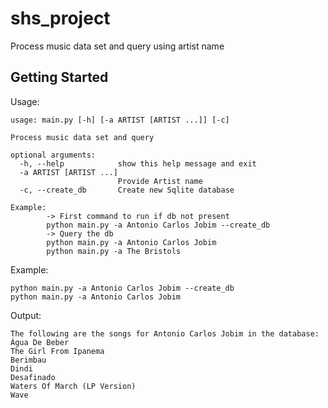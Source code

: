 # shs_project

Process music data set and query using artist name

## Getting Started

Usage:
```
usage: main.py [-h] [-a ARTIST [ARTIST ...]] [-c]

Process music data set and query

optional arguments:
  -h, --help            show this help message and exit
  -a ARTIST [ARTIST ...]
                        Provide Artist name
  -c, --create_db       Create new Sqlite database

Example:
        -> First command to run if db not present
        python main.py -a Antonio Carlos Jobim --create_db
        -> Query the db
        python main.py -a Antonio Carlos Jobim
        python main.py -a The Bristols
```

Example:
```
python main.py -a Antonio Carlos Jobim --create_db
python main.py -a Antonio Carlos Jobim

```

Output:
```
The following are the songs for Antonio Carlos Jobim in the database:
Água De Beber
The Girl From Ipanema
Berimbau
Dindi
Desafinado
Waters Of March (LP Version)
Wave
```
